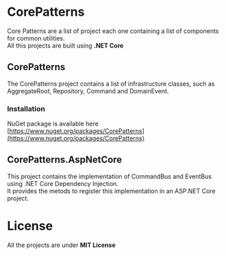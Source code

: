# CorePatterns
Core Patterns are a list of project each one containing a list of components for common utilities.<br/>
All this projects are built using **.NET Core**

## CorePatterns
The CorePatterns project contains a list of infrastructure classes, such as AggregateRoot, Repository, Command and DomainEvent.

### Installation
NuGet package is available here [https://www.nuget.org/packages/CorePatterns](https://www.nuget.org/packages/CorePatterns)

## CorePatterns.AspNetCore
This project contains the implementation of CommandBus and EventBus using .NET Core Dependency Injection.<br/>
It provides the metods to register this implementation in an ASP.NET Core project.

# License
All the projects are under **MIT License**